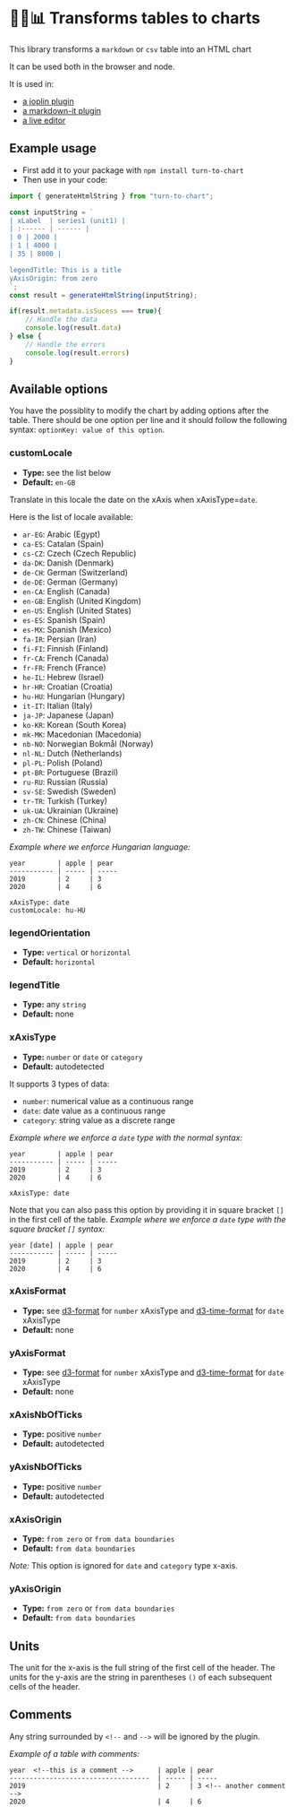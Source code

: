 # :memo::curly_loop::bar_chart: Transforms tables to charts

This library transforms a `markdown` or `csv` table into an HTML chart

It can be used both in the browser and node.

It is used in:
- [a joplin plugin](https://github.com/Winbee/joplin-turn-to-chart)
- [a markdown-it plugin](https://github.com/Winbee/markdown-it-turn-to-chart)
- [a live editor](https://winbee.github.io/turn-to-chart/)

## Example usage

- First add it to your package with `npm install turn-to-chart`
- Then use in your code:

```typescript
import { generateHtmlString } from "turn-to-chart";

const inputString = `
| xLabel  | series1 (unit1) |
| :------ | ------ |
| 0 | 2000 |
| 1 | 4000 |
| 35 | 8000 |

legendTitle: This is a title
yAxisOrigin: from zero
`;
const result = generateHtmlString(inputString);

if(result.metadata.isSucess === true){
    // Handle the data
    console.log(result.data)
} else {
    // Handle the errors
    console.log(result.errors)
}
```

## Available options

You have the possiblity to modify the chart by adding options after the table. There should be one option per line and it should follow the following syntax:  `optionKey: value of this option`.

### customLocale
- **Type:** see the list below  
- **Default:** `en-GB` 

Translate in this locale the date on the xAxis when xAxisType=`date`.

Here is the list of locale available:
- `ar-EG`: Arabic (Egypt)
- `ca-ES`: Catalan (Spain)
- `cs-CZ`: Czech (Czech Republic)
- `da-DK`: Danish (Denmark)
- `de-CH`: German (Switzerland)
- `de-DE`: German (Germany)
- `en-CA`: English (Canada)
- `en-GB`: English (United Kingdom)
- `en-US`: English (United States)
- `es-ES`: Spanish (Spain)
- `es-MX`: Spanish (Mexico)
- `fa-IR`: Persian (Iran)
- `fi-FI`: Finnish (Finland)
- `fr-CA`: French (Canada)
- `fr-FR`: French (France)
- `he-IL`: Hebrew (Israel)
- `hr-HR`: Croatian (Croatia)
- `hu-HU`: Hungarian (Hungary)
- `it-IT`: Italian (Italy)
- `ja-JP`: Japanese (Japan)
- `ko-KR`: Korean (South Korea)
- `mk-MK`: Macedonian (Macedonia)
- `nb-NO`: Norwegian Bokmål (Norway)
- `nl-NL`: Dutch (Netherlands)
- `pl-PL`: Polish (Poland)
- `pt-BR`: Portuguese (Brazil)
- `ru-RU`: Russian (Russia)
- `sv-SE`: Swedish (Sweden)
- `tr-TR`: Turkish (Turkey)
- `uk-UA`: Ukrainian (Ukraine)
- `zh-CN`: Chinese (China)
- `zh-TW`: Chinese (Taiwan)

*Example where we enforce Hungarian language:*
~~~
year        | apple | pear
----------- | ----- | -----
2019        | 2     | 3
2020        | 4     | 6

xAxisType: date
customLocale: hu-HU
~~~

### legendOrientation
- **Type:** `vertical` or `horizontal` 
- **Default:** `horizontal` 



### legendTitle
- **Type:** any `string` 
- **Default:** none



### xAxisType
- **Type:** `number` or `date` or  `category` 
- **Default:** autodetected

It supports 3 types of data:
- `number`: numerical value as a continuous range
- `date`: date value as a continuous range
- `category`: string value as a discrete range

*Example where we enforce a `date` type with the normal syntax:*
~~~
year        | apple | pear
----------- | ----- | -----
2019        | 2     | 3
2020        | 4     | 6

xAxisType: date
~~~


Note that you can also pass this option by providing it in square bracket `[]` in the first cell of the table.
*Example where we enforce a `date` type with the square bracket `[]` syntax:*
~~~
year [date] | apple | pear
----------- | ----- | -----
2019        | 2     | 3
2020        | 4     | 6
~~~

### xAxisFormat
- **Type:** see [d3-format](https://github.com/d3/d3-format) for `number` xAxisType and [d3-time-format](https://github.com/d3/d3-time-format) for `date` xAxisType
- **Default:** none

### yAxisFormat
- **Type:** see [d3-format](https://github.com/d3/d3-format) for `number` xAxisType and [d3-time-format](https://github.com/d3/d3-time-format) for `date` xAxisType
- **Default:** none

### xAxisNbOfTicks
- **Type:** positive `number`
- **Default:** autodetected

### yAxisNbOfTicks
- **Type:** positive `number`
- **Default:** autodetected

### xAxisOrigin
- **Type:** `from zero` or `from data boundaries`
- **Default:** `from data boundaries`

*Note:* This option is ignored for `date` and `category` type x-axis.

### yAxisOrigin
- **Type:** `from zero` or `from data boundaries`
- **Default:** `from data boundaries`


## Units
The unit for the x-axis is the full string of the first cell of the header.
The units for the y-axis are the string in parentheses `()` of each subsequent cells of the header.

## Comments
Any string surrounded by `<!--` and `-->` will be ignored by the plugin.

*Example of a table with comments:*
~~~
year  <!--this is a comment -->      | apple | pear
-----------------------------------  | ----- | -----
2019                                 | 2     | 3 <!-- another comment --> 
2020                                 | 4     | 6
~~~
